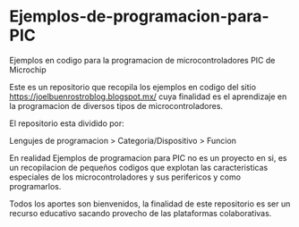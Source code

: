 # Ejemplos-de-programacion-para-PIC
Ejemplos en codigo para la programacion de microcontroladores PIC de Microchip

Este es un repositorio que recopila los ejemplos en codigo del sitio https://joelbuenrostroblog.blogspot.mx/ cuya finalidad es el aprendizaje en la programacion de diversos tipos de microcontroladores.

El repositorio esta dividido por: 

Lengujes de programacion > Categoria/Dispositivo > Funcion

En realidad Ejemplos de programacion para PIC no es un proyecto en si, es un recopilacion de pequeños codigos que explotan las 
caracteristicas especiales de los microcontroladores y sus perifericos y como programarlos.

Todos los aportes son bienvenidos, la finalidad de este repositorio es ser un recurso educativo sacando provecho de las plataformas 
colaborativas.
